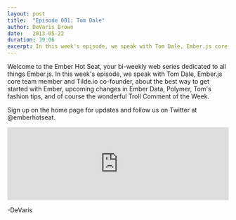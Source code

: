 ```yaml
---
layout: post
title:  "Episode 001: Tom Dale"
author: DeVaris Brown
date:   2013-05-22
duration: 39:06
excerpt: In this week's episode, we speak with Tom Dale, Ember.js core team member and Tilde.io co-founder, about the best way to get started with Ember, upcoming changes in Ember Data, Polymer, Tom's fashion tips, and of course the wonderful Troll Comment of the Week.
---
```


Welcome to the Ember Hot Seat, your bi-weekly web series dedicated to all things Ember.js. In this week's episode, we speak with Tom Dale, Ember.js core team member and Tilde.io co-founder, about the best way to get started with Ember, upcoming changes in Ember Data, Polymer, Tom's fashion tips, and of course the wonderful Troll Comment of the Week.

Sign up on the home page for updates and follow us on Twitter at @emberhotseat.

<iframe width="100%" height="166" scrolling="no" frameborder="no" src="https://w.soundcloud.com/player/?url=http%3A%2F%2Fapi.soundcloud.com%2Ftracks%2F95297517"></iframe>

-DeVaris 